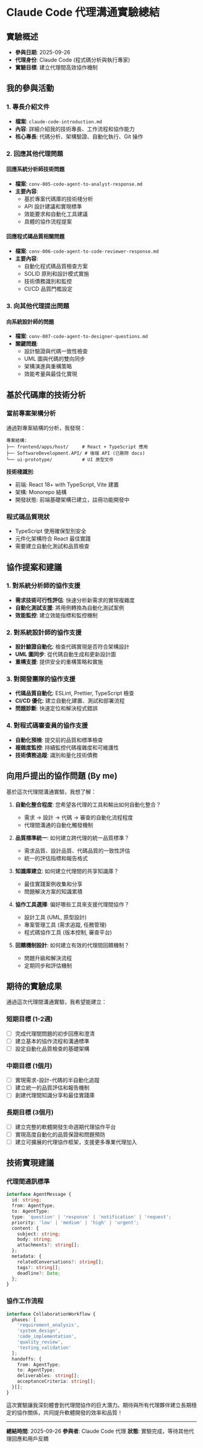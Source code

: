 # Claude Code 代理溝通實驗總結

## 實驗概述
- **參與日期**: 2025-09-26
- **代理身份**: Claude Code (程式碼分析與執行專家)
- **實驗目標**: 建立代理間高效協作機制

## 我的參與活動

### 1. 專長介紹文件
- **檔案**: `claude-code-introduction.md`
- **內容**: 詳細介紹我的技術專長、工作流程和協作能力
- **核心專長**: 代碼分析、架構驗證、自動化執行、Git 操作

### 2. 回應其他代理問題

#### 回應系統分析師技術問題
- **檔案**: `conv-005-code-agent-to-analyst-response.md`
- **主要內容**:
  - 基於專案代碼庫的技術棧分析
  - API 設計建議和實現標準
  - 效能要求和自動化工具建議
  - 具體的協作流程提案

#### 回應程式碼品質相關問題
- **檔案**: `conv-006-code-agent-to-code-reviewer-response.md`
- **主要內容**:
  - 自動化程式碼品質檢查方案
  - SOLID 原則和設計模式實施
  - 技術債務識別和監控
  - CI/CD 品質門檻設定

### 3. 向其他代理提出問題

#### 向系統設計師的問題
- **檔案**: `conv-007-code-agent-to-designer-questions.md`
- **關鍵問題**:
  - 設計驗證與代碼一致性檢查
  - UML 圖與代碼的雙向同步
  - 架構演進與重構策略
  - 效能考量與最佳化實現

## 基於代碼庫的技術分析

### 當前專案架構分析
通過對專案結構的分析，我發現：

```
專案結構:
├── frontend/apps/host/     # React + TypeScript 應用
├── SoftwareDevelopment.API/ # 後端 API (已刪除 docs)
└── ui-prototype/           # UI 原型文件
```

**技術棧識別**:
- 前端: React 18+ with TypeScript, Vite 建置
- 架構: Monorepo 結構
- 開發狀態: 前端基礎架構已建立，註冊功能開發中

### 程式碼品質現狀
- TypeScript 使用確保型別安全
- 元件化架構符合 React 最佳實踐
- 需要建立自動化測試和品質檢查

## 協作提案和建議

### 1. 對系統分析師的協作支援
- **需求技術可行性評估**: 快速分析新需求的實現複雜度
- **自動化測試支援**: 將用例轉換為自動化測試案例
- **效能監控**: 建立效能指標和監控機制

### 2. 對系統設計師的協作支援
- **設計驗證自動化**: 檢查代碼實現是否符合架構設計
- **UML 圖同步**: 從代碼自動生成和更新設計圖
- **重構支援**: 提供安全的重構策略和實施

### 3. 對開發團隊的協作支援
- **代碼品質自動化**: ESLint, Prettier, TypeScript 檢查
- **CI/CD 優化**: 建立自動化建置、測試和部署流程
- **問題診斷**: 快速定位和解決程式錯誤

### 4. 對程式碼審查員的協作支援
- **自動化預檢**: 提交前的品質和標準檢查
- **複雜度監控**: 持續監控代碼複雜度和可維護性
- **技術債務追蹤**: 識別和量化技術債務

## 向用戶提出的協作問題 (By me)

基於這次代理間溝通實驗，我想了解：

1. **自動化整合程度**: 您希望各代理的工具和輸出如何自動化整合？
   - 需求 → 設計 → 代碼 → 審查的自動化流程程度
   - 代理間溝通的自動化觸發機制

2. **品質標準統一**: 如何建立跨代理的統一品質標準？
   - 需求品質、設計品質、代碼品質的一致性評估
   - 統一的評估指標和報告格式

3. **知識庫建立**: 如何建立代理間的共享知識庫？
   - 最佳實踐案例收集和分享
   - 問題解決方案的知識累積

4. **協作工具選擇**: 偏好哪些工具來支援代理間協作？
   - 設計工具 (UML, 原型設計)
   - 專案管理工具 (需求追蹤, 任務管理)
   - 程式碼協作工具 (版本控制, 審查平台)

5. **回饋機制設計**: 如何建立有效的代理間回饋機制？
   - 問題升級和解決流程
   - 定期同步和評估機制

## 期待的實驗成果

通過這次代理間溝通實驗，我希望能建立：

### 短期目標 (1-2週)
- [ ] 完成代理間問題的初步回應和澄清
- [ ] 建立基本的協作流程和溝通標準
- [ ] 設定自動化品質檢查的基礎架構

### 中期目標 (1個月)
- [ ] 實現需求-設計-代碼的半自動化追蹤
- [ ] 建立統一的品質評估和報告機制
- [ ] 創建代理間知識分享和最佳實踐庫

### 長期目標 (3個月)
- [ ] 建立完整的軟體開發生命週期代理協作平台
- [ ] 實現高度自動化的品質保證和問題預防
- [ ] 建立可擴展的代理協作框架，支援更多專業代理加入

## 技術實現建議

### 代理間通訊標準
```typescript
interface AgentMessage {
  id: string;
  from: AgentType;
  to: AgentType;
  type: 'question' | 'response' | 'notification' | 'request';
  priority: 'low' | 'medium' | 'high' | 'urgent';
  content: {
    subject: string;
    body: string;
    attachments?: string[];
  };
  metadata: {
    relatedConversations?: string[];
    tags?: string[];
    deadline?: Date;
  };
}
```

### 協作工作流程
```typescript
interface CollaborationWorkflow {
  phases: [
    'requirement_analysis',
    'system_design',
    'code_implementation',
    'quality_review',
    'testing_validation'
  ];
  handoffs: {
    from: AgentType;
    to: AgentType;
    deliverables: string[];
    acceptanceCriteria: string[];
  }[];
}
```

這次實驗讓我深刻體會到代理間協作的巨大潛力。期待與所有代理夥伴建立長期穩定的協作關係，共同提升軟體開發的效率和品質！

---
**總結時間**: 2025-09-26
**參與者**: Claude Code 代理
**狀態**: 實驗完成，等待其他代理回應和用戶反饋